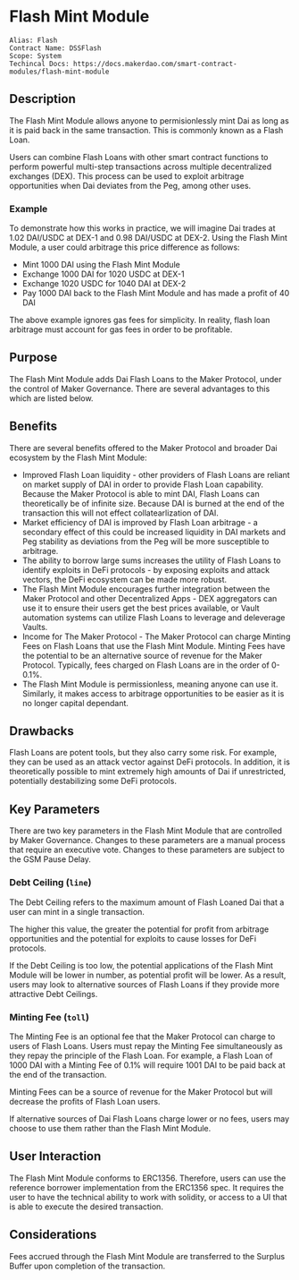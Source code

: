 # Flash Mint Module

```
Alias: Flash
Contract Name: DSSFlash
Scope: System
Techincal Docs: https://docs.makerdao.com/smart-contract-modules/flash-mint-module
```

## Description

The Flash Mint Module allows anyone to permisionlessly mint Dai as long as it is paid back in the same transaction. This is commonly known as a Flash Loan.

Users can combine Flash Loans with other smart contract functions to perform powerful multi-step transactions across multiple decentralized exchanges (DEX). This process can be used to exploit arbitrage opportunities when Dai deviates from the Peg, among other uses.

### Example

To demonstrate how this works in practice, we will imagine Dai trades at 1.02 DAI/USDC at DEX-1 and 0.98 DAI/USDC at DEX-2. Using the Flash Mint Module, a user could arbitrage this price difference as follows:

* Mint 1000 DAI using the Flash Mint Module
* Exchange 1000 DAI for 1020 USDC at DEX-1
* Exchange 1020 USDC for 1040 DAI at DEX-2
* Pay 1000 DAI back to the Flash Mint Module and has made a profit of 40 DAI

The above example ignores gas fees for simplicity. In reality, flash loan arbitrage must account for gas fees in order to be profitable.

## Purpose

The Flash Mint Module adds Dai Flash Loans to the Maker Protocol, under the control of Maker Governance. There are several advantages to this which are listed below.

## Benefits

There are several benefits offered to the Maker Protocol and broader Dai ecosystem by the Flash Mint Module:

* Improved Flash Loan liquidity - other providers of Flash Loans are reliant on market supply of DAI in order to provide Flash Loan capability. Because the Maker Protocol is able to mint DAI, Flash Loans can theoretically be of infinite size. Because DAI is burned at the end of the transaction this will not effect collatearlization of DAI.
* Market efficiency of DAI is improved by Flash Loan arbitrage - a secondary effect of this could be increased liquidity in DAI markets and Peg stability as deviations from the Peg will be more susceptible to arbitrage.
* The ability to borrow large sums increases the utility of Flash Loans to identify exploits in DeFi protocols - by exposing exploits and attack vectors, the DeFi ecosystem can be made more robust.
* The Flash Mint Module encourages further integration between the Maker Protocol and other Decentralized Apps - DEX aggregators can use it to ensure their users get the best prices available, or Vault automation systems can utilize Flash Loans to leverage and deleverage Vaults.
* Income for The Maker Protocol - The Maker Protocol can charge Minting Fees on Flash Loans that use the Flash Mint Module. Minting Fees have the potential to be an alternative source of revenue for the Maker Protocol. Typically, fees charged on Flash Loans are in the order of 0-0.1%.
* The Flash Mint Module is permissionless, meaning anyone can use it. Similarly, it makes access to arbitrage opportunities to be easier as it is no longer capital dependant.

## Drawbacks

Flash Loans are potent tools, but they also carry some risk. For example, they can be used as an attack vector against DeFi protocols. In addition, it is theoretically possible to mint extremely high amounts of Dai if unrestricted, potentially destabilizing some DeFi protocols.

## Key Parameters

There are two key parameters in the Flash Mint Module that are controlled by Maker Governance. Changes to these parameters are a manual process that require an executive vote. Changes to these parameters are subject to the GSM Pause Delay.

### Debt Ceiling (`line`)

The Debt Ceiling refers to the maximum amount of Flash Loaned Dai that a user can mint in a single transaction.

The higher this value, the greater the potential for profit from arbitrage opportunities and the potential for exploits to cause losses for DeFi protocols.

If the Debt Ceiling is too low, the potential applications of the Flash Mint Module will be lower in number, as potential profit will be lower. As a result, users may look to alternative sources of Flash Loans if they provide more attractive Debt Ceilings.

### Minting Fee (`toll`)

The Minting Fee is an optional fee that the Maker Protocol can charge to users of Flash Loans. Users must repay the Minting Fee simultaneously as they repay the principle of the Flash Loan. For example, a Flash Loan of 1000 DAI with a Minting Fee of 0.1% will require 1001 DAI to be paid back at the end of the transaction.

Minting Fees can be a source of revenue for the Maker Protocol but will decrease the profits of Flash Loan users.

If alternative sources of Dai Flash Loans charge lower or no fees, users may choose to use them rather than the Flash Mint Module.

## User Interaction

The Flash Mint Module conforms to ERC1356. Therefore, users can use the reference borrower implementation from the ERC1356 spec. It requires the user to have the technical ability to work with solidity, or access to a UI that is able to execute the desired transaction.

## Considerations

Fees accrued through the Flash Mint Module are transferred to the Surplus Buffer upon completion of the transaction.
